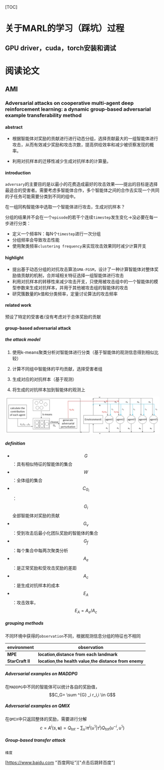 [TOC]

# 关于MARL的学习（踩坑）过程

## GPU driver，cuda，torch安装和调试



# 阅读论文

## AMI

### Adversarial attacks on cooperative multi-agent deep reinforcement learning: a dynamic group-based adversarial example transferability method

#### abstract

* 根据智能体对奖励的贡献进行进行动态分组，选择贡献最大的一组智能体进行攻击，从而有效减少奖励和攻击次数，提高供给效率和减少被侦察发现的概率。

* 利用对抗样本的迁移性减少生成对抗样本的计算量。

#### introduction

`adversary`的主要目的是以最小的花费造成最好的攻击效果——提出的目标是选择最适合的受害者。需要考虑多智能体合作，多个智能体之间的合作去实现一个共同的子任务可能需要分类到不同的组中。

在一组同构智能体中选取一个智能体进行攻击，生成对抗样本？

分组的结果并不会在一个`episode`的若干个连续`timestep`发生变化->没必要在每一步进行分类：

* 定义一个频率N：每N个`timestep`进行一次分组
* 分组频率会导致攻击性能
* 使用聚类频率`clustering frequency`来实现攻击效果同时减少计算开支

#### highlight

* 提出基于动态分组的对抗攻击算法`GMA-FGSM`，设计了一种计算智能体对整体奖励值贡献的机制，合并域相关特征选择一组智能体进行攻击
* 利用对抗样本的转移性来减少攻击开支，只使用被攻击组中的一个智能体的模型参数来生成对抗样本，并用于其他被攻击组的智能体的攻击
* 研究簇数量的k值和分类频率，定量讨论算法的攻击频率

#### related work

预设了特定的受害者/没有考虑对于总体奖励的贡献

#### group-based adversarial attack

##### the attack model

1. 使用k-means聚类分析对智能体进行分类（基于智能体的观测信息得到相似比较）

2. 计算不同组中智能体的平均贡献，选择受害者组

3. 生成对应的对抗样本（基于观测）
4. 将生成的对抗样本加到智能体的观测上

![group-based-adv-attack](./img/AMI/group-based-adv-attack.png)

##### definition

- $$G$$：具有相似特征的智能体的集合
- $$W$$：全体组的集合
- $$C_{G_i}$$：$$G_i$$全部智能体对奖励的贡献
- $$G_v$$：受到攻击后最小化团队奖励的智能体的集合
- $$G_f$$：每个集合中每两次聚类分析
- $$A_e$$：是正常奖励和受攻击奖励的差距
- $$A_c$$：是生成对抗样本的成本
- $$E_A$$：攻击效率，$$E_A=A_e/A_c$$

##### grouping methods

不同环境中获得的`observation`不同，根据观测信息分组的特征也不相同

| environment      | observation                                                  |
| ---------------- | ------------------------------------------------------------ |
| **MPE**          | **location**,**distance from each landmark**                 |
| **StarCraft II** | **location**,**the health value**,**the distance from enemy** |

##### Adversarial examples on MADDPG

在`MADDPG`中不同的智能体可以统计各自的奖励值，$$C_G= \sum ^{G} _i r_i,i \in G$$

##### Adversarial examples on QMIX

在`QMIX`中只返回整体的奖励，需要进行分解
$$
c=A^i(s, \textbf{u} ) = Q_{tot}-\sum _{u^{'i}} \pi ^{i}(u^{'i}|\tau^i)Q_{tot}(u^{-i},u^{'i})
$$

##### Group-based transfer attack

```hint
维度

```



[https://www.baidu.com "百度网址"]["点击后跳转百度"]



